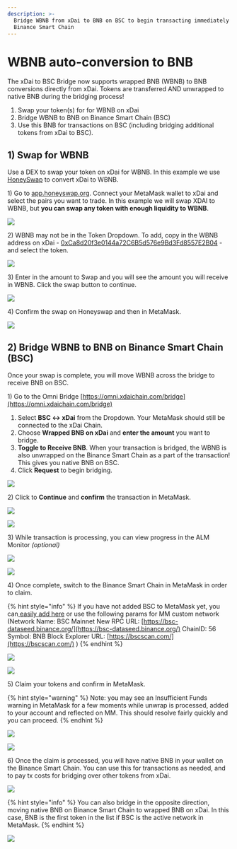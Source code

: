 ```yaml
---
description: >-
  Bridge WBNB from xDai to BNB on BSC to begin transacting immediately on
  Binance Smart Chain
---
```


# WBNB auto-conversion to BNB

The xDai to BSC Bridge now supports wrapped BNB \(WBNB\) to BNB conversions directly from xDai. Tokens are transferred AND unwrapped to native BNB during the bridging process!

1. Swap your token\(s\) for for WBNB on xDai
2. Bridge WBNB to BNB on Binance Smart Chain \(BSC\)
3. Use this BNB for transactions on BSC \(including bridging additional tokens from xDai to BSC\).

## 1\) Swap for WBNB

Use a DEX to swap your token on xDai for WBNB. In this example we use [HoneySwap](https://app.honeyswap.org/#/swap) to convert xDai to WBNB.

1\) Go to [app.honeyswap.org](https://app.honeyswap.org/#/swap). Connect your MetaMask wallet to xDai and select the pairs you want to trade. In this example we will swap XDAI to WBNB, but **you can swap any token with enough liquidity to WBNB**.

![](../../../.gitbook/assets/hs1.png)

2\) WBNB may not be in the Token Dropdown. To add, copy in the WBNB address on xDai - [0xCa8d20f3e0144a72C6B5d576e9Bd3Fd8557E2B04](https://blockscout.com/xdai/mainnet/tokens/0xCa8d20f3e0144a72C6B5d576e9Bd3Fd8557E2B04/token-transfers) - and select the token.

![](../../../.gitbook/assets/hs2.png)

3\) Enter in the amount to Swap and you will see the amount you will receive in WBNB. Click the swap button to continue.

![](../../../.gitbook/assets/hs-3.png)

4\) Confirm the swap on Honeyswap and then in MetaMask.

![](../../../.gitbook/assets/hs-4.png)

## 2\) Bridge WBNB to BNB on Binance Smart Chain \(BSC\)

Once your swap is complete, you will move WBNB across the bridge to receive BNB on BSC.

1\) Go to the Omni Bridge [https://omni.xdaichain.com/bridge](https://omni.xdaichain.com/bridge)

1. Select **BSC &lt;-&gt; xDai** from the Dropdown. Your MetaMask should still be connected to the xDai Chain.
2. Choose **Wrapped BNB on xDai** and **enter the amount** you want to bridge.
3. **Toggle to Receive BNB**. When your transaction is bridged, the WBNB is also unwrapped on the Binance Smart Chain as a part of the transaction! This gives you native BNB on BSC.
4. Click **Request** to begin bridging.

![](../../../.gitbook/assets/b1.png)

2\) Click to **Continue** and **confirm** the transaction in MetaMask.

![](../../../.gitbook/assets/b2-a.png)

![](../../../.gitbook/assets/b2-b.png)

3\) While transaction is processing, you can view progress in the ALM Monitor _\(optional\)_

![](../../../.gitbook/assets/alm-1.png)

![](../../../.gitbook/assets/alm-2.png)

4\) Once complete, switch to the Binance Smart Chain in MetaMask in order to claim.

{% hint style="info" %}
 If you have not added BSC to MetaMask yet, you can[ easily add here](https://chainlist.org/) or use the following params for MM custom network \(Network Name: BSC Mainnet New RPC URL: [https://bsc-dataseed.binance.org/](https://bsc-dataseed.binance.org/) ChainID: 56 Symbol: BNB Block Explorer URL: [https://bscscan.com/](https://bscscan.com/) \)
{% endhint %}

![](../../../.gitbook/assets/bs-1.png)

![](../../../.gitbook/assets/bs-2.png)

5\) Claim your tokens and confirm in MetaMask. 

{% hint style="warning" %}
Note: you may see an Insufficient Funds warning in MetaMask for a few moments while unwrap is processed, added to your account and reflected on MM. This should resolve fairly quickly and you can proceed.
{% endhint %}

![](../../../.gitbook/assets/claim-1.png)

![](../../../.gitbook/assets/claim-2.png)

6\) Once the claim is processed, you will have native BNB in your wallet on the Binance Smart Chain. You can use this for transactions as needed, and to pay tx costs for bridging over other tokens from xDai. 

![](../../../.gitbook/assets/bnb-1.png)

{% hint style="info" %}
You can also bridge in the opposite direction, moving native BNB on Binance Smart Chain to wrapped BNB on xDai. In this case, BNB is the first token in the list if BSC is the active network in MetaMask.
{% endhint %}

![](../../../.gitbook/assets/image-13-%20%281%29.png)

#### 



